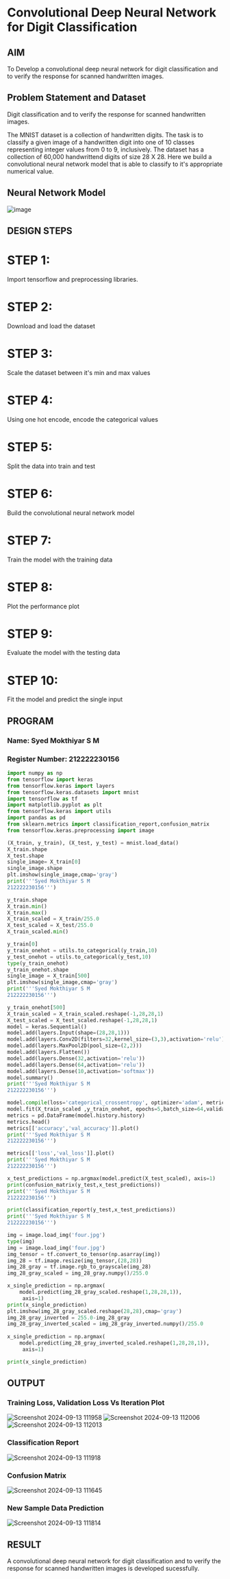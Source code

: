 # Convolutional Deep Neural Network for Digit Classification

## AIM

To Develop a convolutional deep neural network for digit classification and to verify the response for scanned handwritten images.

## Problem Statement and Dataset
Digit classification and to verify the response for scanned handwritten images.

The MNIST dataset is a collection of handwritten digits. The task is to classify a given image of a handwritten digit into one of 10 classes representing integer values from 0 to 9, inclusively. The dataset has a collection of 60,000 handwrittend digits of size 28 X 28. Here we build a convolutional neural network model that is able to classify to it's appropriate numerical value.
## Neural Network Model

![image](https://github.com/user-attachments/assets/68ec2c89-4fd0-4ba2-84ae-4d04017fa33d)

## DESIGN STEPS

# STEP 1:
Import tensorflow and preprocessing libraries.

# STEP 2:
Download and load the dataset

# STEP 3:
Scale the dataset between it's min and max values

# STEP 4:
Using one hot encode, encode the categorical values

#  STEP 5:
Split the data into train and test

# STEP 6:
Build the convolutional neural network model

# STEP 7:
Train the model with the training data

# STEP 8:
Plot the performance plot

#  STEP 9:
Evaluate the model with the testing data

#  STEP 10:
Fit the model and predict the single input

## PROGRAM

### Name: Syed Mokthiyar S M
### Register Number: 212222230156
```python
import numpy as np
from tensorflow import keras
from tensorflow.keras import layers
from tensorflow.keras.datasets import mnist
import tensorflow as tf
import matplotlib.pyplot as plt
from tensorflow.keras import utils
import pandas as pd
from sklearn.metrics import classification_report,confusion_matrix
from tensorflow.keras.preprocessing import image

(X_train, y_train), (X_test, y_test) = mnist.load_data()
X_train.shape
X_test.shape
single_image= X_train[0]
single_image.shape
plt.imshow(single_image,cmap='gray')
print('''Syed Mokthiyar S M 
212222230156''')

y_train.shape
X_train.min()
X_train.max()
X_train_scaled = X_train/255.0
X_test_scaled = X_test/255.0
X_train_scaled.min()

y_train[0]
y_train_onehot = utils.to_categorical(y_train,10)
y_test_onehot = utils.to_categorical(y_test,10)
type(y_train_onehot)
y_train_onehot.shape
single_image = X_train[500]
plt.imshow(single_image,cmap='gray')
print('''Syed Mokthiyar S M 
212222230156''')

y_train_onehot[500]
X_train_scaled = X_train_scaled.reshape(-1,28,28,1)
X_test_scaled = X_test_scaled.reshape(-1,28,28,1)
model = keras.Sequential()
model.add(layers.Input(shape=(28,28,1)))
model.add(layers.Conv2D(filters=32,kernel_size=(3,3),activation='relu'))
model.add(layers.MaxPool2D(pool_size=(2,2)))
model.add(layers.Flatten())
model.add(layers.Dense(32,activation='relu'))
model.add(layers.Dense(64,activation='relu'))
model.add(layers.Dense(10,activation='softmax'))
model.summary()
print('''Syed Mokthiyar S M 
212222230156''')

model.compile(loss='categorical_crossentropy', optimizer='adam', metrics=['accuracy'])
model.fit(X_train_scaled ,y_train_onehot, epochs=5,batch_size=64,validation_data=(X_test_scaled,y_test_onehot))
metrics = pd.DataFrame(model.history.history)
metrics.head()
metrics[['accuracy','val_accuracy']].plot()
print('''Syed Mokthiyar S M 
212222230156''')

metrics[['loss','val_loss']].plot()
print('''Syed Mokthiyar S M 
212222230156''')

x_test_predictions = np.argmax(model.predict(X_test_scaled), axis=1)
print(confusion_matrix(y_test,x_test_predictions))
print('''Syed Mokthiyar S M 
212222230156''')

print(classification_report(y_test,x_test_predictions))
print('''Syed Mokthiyar S M 
212222230156''')

img = image.load_img('four.jpg')
type(img)
img = image.load_img('four.jpg')
img_tensor = tf.convert_to_tensor(np.asarray(img))
img_28 = tf.image.resize(img_tensor,(28,28))
img_28_gray = tf.image.rgb_to_grayscale(img_28)
img_28_gray_scaled = img_28_gray.numpy()/255.0

x_single_prediction = np.argmax(
    model.predict(img_28_gray_scaled.reshape(1,28,28,1)),
     axis=1)
print(x_single_prediction)
plt.imshow(img_28_gray_scaled.reshape(28,28),cmap='gray')
img_28_gray_inverted = 255.0-img_28_gray
img_28_gray_inverted_scaled = img_28_gray_inverted.numpy()/255.0
     
x_single_prediction = np.argmax(
    model.predict(img_28_gray_inverted_scaled.reshape(1,28,28,1)),
     axis=1)

print(x_single_prediction)
```
## OUTPUT

### Training Loss, Validation Loss Vs Iteration Plot
![Screenshot 2024-09-13 111958](https://github.com/user-attachments/assets/324f3b2f-5a77-4105-a1a5-0beca72136e3)
![Screenshot 2024-09-13 112006](https://github.com/user-attachments/assets/5d29f213-3b3f-4e94-b0e0-be77fdf1137f)
![Screenshot 2024-09-13 112013](https://github.com/user-attachments/assets/0b293e77-75ca-47ce-bf21-94a63f296a17)


### Classification Report

![Screenshot 2024-09-13 111918](https://github.com/user-attachments/assets/0f9c3efb-2742-4132-92f8-d5127768571e)


### Confusion Matrix

![Screenshot 2024-09-13 111645](https://github.com/user-attachments/assets/716abf84-1c54-4619-8ed0-75b62fe02c3c)


### New Sample Data Prediction

![Screenshot 2024-09-13 111814](https://github.com/user-attachments/assets/59ce1d72-289e-442a-9949-9dc61ccf1fda)


## RESULT
A convolutional deep neural network for digit classification and to verify the response for scanned handwritten images is developed sucessfully.

